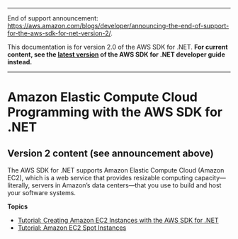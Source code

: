 --------

End of support announcement: [https://aws\.amazon\.com/blogs/developer/announcing\-the\-end\-of\-support\-for\-the\-aws\-sdk\-for\-net\-version\-2/](https://aws.amazon.com/blogs/developer/announcing-the-end-of-support-for-the-aws-sdk-for-net-version-2/)\.

 This documentation is for version 2\.0 of the AWS SDK for \.NET\. **For current content, see the [latest version](https://docs.aws.amazon.com/sdk-for-net/latest/developer-guide) of the AWS SDK for \.NET developer guide instead\.**

--------

# Amazon Elastic Compute Cloud Programming with the AWS SDK for \.NET<a name="ec2-apis-intro"></a>

## Version 2 content \(see announcement above\)<a name="w3aac13c13b3b1"></a>

The AWS SDK for \.NET supports Amazon Elastic Compute Cloud \(Amazon EC2\), which is a web service that provides resizable computing capacity—literally, servers in Amazon’s data centers—that you use to build and host your software systems\.

**Topics**
+ [Tutorial: Creating Amazon EC2 Instances with the AWS SDK for \.NET](how-to-ec2.md)
+ [Tutorial: Amazon EC2 Spot Instances](getting-started-spot-instances-net.md)